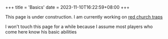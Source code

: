+++
title = 'Basics'
date = 2023-11-10T16:22:59+08:00
+++

This page is under construction.
I am currently working on 
<a href="/madeyesguide/traps/redchurch/">red church traps</a>

<p class="fs-5">
I won't touch this page for a while because I assume most players who come here know his basic abilities 
